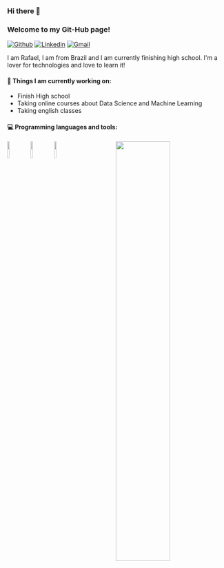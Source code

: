 ### Hi there 👋 
### Welcome to my Git-Hub page!

[![Github](https://img.shields.io/badge/-Github-000?style=flat&logo=Github&logoColor=white)](https://github.com/FernandoRoldan93)
[![Linkedin](https://img.shields.io/badge/-LinkedIn-blue?style=flat&logo=Linkedin&logoColor=white)](https://www.linkedin.com/in/froldanzafra/)
[![Gmail](https://img.shields.io/badge/-Gmail-c14438?style=flat&logo=Gmail&logoColor=white)](mailto:Fernando.Roldan.Zafra@gmail.com)

I am Rafael, I am from Brazil and I am currently finishing high school. I'm a lover for technologies and love to learn it!

#### 🌱 Things I am currently working on: 
- Finish High school  
- Taking online courses about Data Science and Machine Learning
- Taking english classes

#### :computer: Programming languages and tools: 
<p>
	<img width="50%" align="right" src="https://github-readme-stats.vercel.app/api?username=Rafael-Fortes&show_icons=true&hide_border=true" />

<code><img width="10%" src="https://www.vectorlogo.zone/logos/python/python-ar21.svg"></code>
<code><img width="10%" src="https://www.vectorlogo.zone/logos/git-scm/git-scm-ar21.svg"></code>
<code><img width="10%" src="https://www.vectorlogo.zone/logos/visualstudio_code/visualstudio_code-ar21.svg"></code>
</p>
